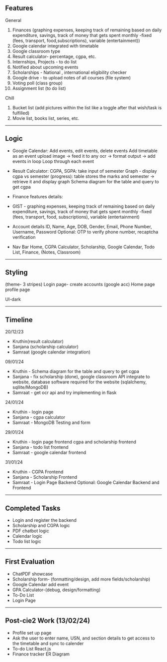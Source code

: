 ## Features
General

1. Finances (graphing expenses, keeping track of remaining based on daily expenditure, savings, track of money that gets spent monthly -fixed (fees, transport, food,subscriptions), variable (entertainment))
2. ⁠Google calendar integrated with timetable
3. Google classroom type
4. Result calculator- percentage, cgpa, etc.
5. Internships, Projects - to do list
6. Notified about upcoming events
7. Scholarships - National , international eligibility checker
8. Google drive - to upload notes of all courses (file system)
9. Voting poll (class group)
10. Assignment list (to do list)

Chill

1. Bucket list (add pictures within the list like a toggle after that wish/task is fulfilled)
2. Movie list, books list, series, etc.

---

## Logic
- Google Calendar: 
Add events, edit events, delete events
Add timetable as an event
upload image → feed it to any ocr → format output → add events in loop
Loop through each event

- Result Calculator:
CGPA, SGPA: take input of semester
Graph - display cgpa vs semester (progress): table stores the marks and semester → retrieve it and display graph
Schema diagram for the table and query to get cgpa

- Finance features details:

- GIST - graphing expenses, keeping track of remaining based on daily expenditure, savings, track of money that gets spent monthly -fixed (fees, transport, food, subscriptions), variable (entertainment)

- Account details
ID, Name, Age, DOB, Gender, Email, Phone Number, Username, Password
Optional: OTP to verify phone number, recaptcha verification

- Nav Bar
Home, CGPA Calculator, Scholarship, Google Calendar, Todo List, Finance, (Notes, Classroom)
---

## Styling

(theme- 3 stripes)
Login page- create accounts (google acc)
Home page
profile page



UI-dark

---
## Timeline

20/12/23 

- Kruthin(result calculator)
- Sanjana (scholarship calculator)
- Samraat (google calendar integration)

09/01/24

- Kruthin - Schema diagram for the table and query to get cgpa
- Sanjana - fix scholarship (done), google classroom API integrate to website, database software required for the website (sqlalchemy, sqllite/MongoDB)
- Samraat - get ocr api and try implementing in flask

24/01/24

- Kruthin - login page
- Sanjana - cgpa calculator
- Samraat - MongoDB Testing and form

29/01/24

- Kruthin - login page frontend cgpa and scholarship frontend
- Sanjana - todo list frontend
- Samraat - google calendar frontend

31/01/24

- Kruthin - CGPA Frontend
- Sanjana - Scholarship Frontend
- Samraat - Login Page Backend
Optional: Google Calendar Backend and Frontend

---
## Completed Tasks
- Login and register the backend
- Scholarship and CGPA logic
- PDF chatbot logic
- Calendar logic
- Todo list logic

---

## First Evaluation

- ChatPDF showcase
- Scholarship form- (formatting/design, add more fields/scholarship)
- Google Calendar add event
- GPA Calculator-(debug, design/formatting)
- To-Do List
- Login Page

---
## Post-cie2 Work (13/02/24)

- Profile set up page 
- Ask the user to enter name, USN, and section details to get access to the timetable and sync to calender
- To-do List React.js
- Finance tracker ER Diagram
